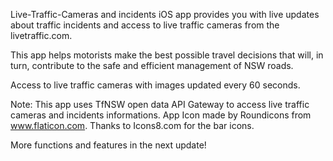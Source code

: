 Live-Traffic-Cameras and incidents iOS app provides you with live updates about traffic incidents and access to live traffic cameras from the    livetraffic.com. 

This app helps motorists make the best possible travel decisions that will, in turn, contribute to the safe and efficient management of NSW roads.

Access to live traffic cameras with images updated every 60 seconds. 

Note:
     This app uses TfNSW open data API Gateway  to access live traffic cameras and incidents informations. App Icon made by Roundicons from www.flaticon.com. Thanks to Icons8.com for the bar icons. 
     
More functions and features in the next update!



